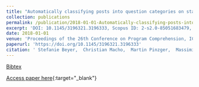 ```yaml
---
title: "Automatically classifying posts into question categories on stack overflow"
collection: publications
permalink: /publication/2018-01-01-Automatically-classifying-posts-into-question-categories-on-stack-overflow
excerpt: 'DOI: 10.1145/3196321.3196333, Scopus ID: 2-s2.0-85051683479, Cited by: 4'
date: 2018-01-01
venue: 'Proceedings of the 26th Conference on Program Comprehension, ICPC 2018, Gothenburg, Sweden, May 27-28, 2018'
paperurl: 'https://doi.org/10.1145/3196321.3196333'
citation: ' Stefanie Beyer,  Christian Macho,  Martin Pinzger,  Massimiliano Di Penta, &quot;Automatically classifying posts into question categories on stack overflow.&quot; Proceedings of the 26th Conference on Program Comprehension, ICPC 2018, Gothenburg, Sweden, May 27-28, 2018, 2018.'
---
```

[Bibtex](https://dblp.org/rec/bib/conf/iwpc/BeyerM0P18)

[Access paper here](https://doi.org/10.1145/3196321.3196333){:target="_blank"}
